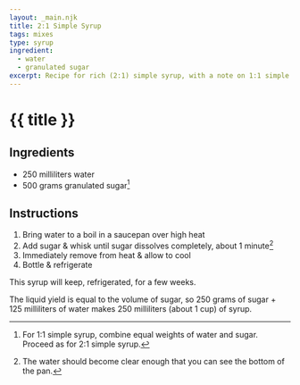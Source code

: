 ```yaml
---
layout: _main.njk
title: 2:1 Simple Syrup
tags: mixes
type: syrup
ingredient:
  - water
  - granulated sugar
excerpt: Recipe for rich (2:1) simple syrup, with a note on 1:1 simple syrup
---
```


<!-- markdownlint-disable MD025 -->
# {{ title }}
<!-- markdownlint-enable MD025 -->

## Ingredients

* 250 milliliters water
* 500 grams granulated sugar[^1]

[^1]: For 1:1 simple syrup, combine equal weights of water and sugar. Proceed as for 2:1 simple syrup.

## Instructions

1. Bring water to a boil in a saucepan over high heat
2. Add sugar & whisk until sugar dissolves completely, about 1 minute[^2]
3. Immediately remove from heat & allow to cool
4. Bottle & refrigerate

[^2]: The water should become clear enough that you can see the bottom of the pan.

<tiki-callout type="note">

  This syrup will keep, refrigerated, for a few weeks.

</tiki-callout>

<tiki-callout type="tip">

  The liquid yield is equal to the volume of sugar, so 250 grams of sugar + 125 milliliters of water makes 250 milliliters (about 1 cup) of syrup.

</tiki-callout>

<div
  data-cat[0]="Syrup"
  data-ingredient[0]="Water"
  data-ingredient[1]="Sugar, granulated"
  data-pagefind-filter="
    Category[data-cat[0]],
    Ingredient[data-ingredient[0]],
    Ingredient[data-ingredient[1]]
  "
>
</div>
